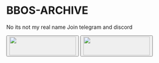 # BBOS-ARCHIVE
No its not my real name
Join telegram and discord

<button name="telegram" onclick="https://t.me/leaksurmom" ><img src="https://ar.toneden.io/26034855/512a7f06-d404-4653-9981-ae3e6166e939" width="175" height="50"/></button>
<button name="discord" onclick="https://discord.gg/K3xfWqgQEW" ><img src="https://griffinandgargoyle.com/wp-content/uploads/2021/09/join-our-discord.png" width="175" height="50"/></button>
